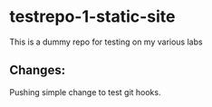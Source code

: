 # testrepo-1-static-site

This is a dummy repo for testing on my various labs

## Changes:

Pushing simple change to test git hooks.
